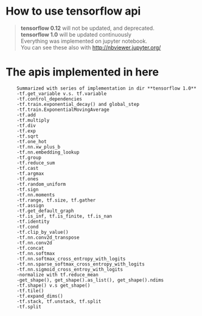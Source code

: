 # How to use tensorflow api

> **tensorflow 0.12** will not be updated, and deprecated.  
> **tensorflow 1.0** will be updated continuously  
> Everything was implemented on jupyter notebook.  
> You can see these also with <http://nbviewer.jupyter.org/>  

# The apis implemented in here
~~~
    Summarized with series of implementation in dir **tensorflow 1.0**
    -tf.get_variable v.s. tf.variable
    -tf.control_dependencies
    -tf.train.exponential_decay() and global_step
    -tf.train.ExponentialMovingAverage
    -tf.add
    -tf.multiply
    -tf.div
    -tf.exp
    -tf.sqrt
    -tf.one_hot
    -tf.nn.xw_plus_b
    -tf.nn.embedding_lookup
    -tf.group
    -tf.reduce_sum
    -tf.cast
    -tf.argmax
    -tf.ones
    -tf.random_uniform
    -tf.sign
    -tf.nn.moments
    -tf.range, tf.size, tf.gather
    -tf.assign
    -tf.get_default_graph
    -tf.is_inf, tf.is_finite, tf.is_nan
    -tf.identity
    -tf.cond
    -tf.clip_by_value()
    -tf.nn.conv2d_transpose
    -tf.nn.conv2d
    -tf.concat
    -tf.nn.softmax
    -tf.nn.softmax_cross_entropy_with_logits
    -tf.nn.sparse_softmax_cross_entropy_with_logits
    -tf.nn.sigmoid_cross_entroy_with_logits
    -normalize with tf.reduce_mean
    -get_shape(), get_shape().as_list(), get_shape().ndims
    -tf.shape() v.s get_shape()
    -tf.tile()
    -tf.expand_dims()
    -tf.stack, tf.unstack, tf.split
    -tf.split
~~~

